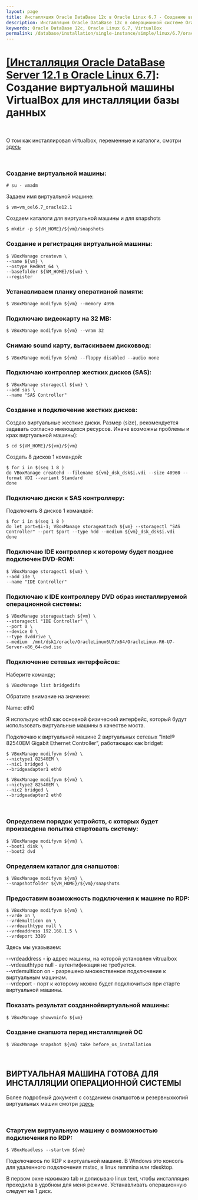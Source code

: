 ```yaml
---
layout: page
title: Инсталляция Oracle DataBase 12c в Oracle Linux 6.7 - Создание виртуальной машины VirtualBox для инсталляции базы данных
description: Инсталляция Oracle DataBase 12c в операционной системе Oracle Linux 6.7 - Создание виртуальной машины VirtualBox для инсталляции базы данных
keywords: Oracle DataBase 12c, Oracle Linux 6.7, VirtualBox
permalink: /database/installation/single-instance/simple/linux/6.7/oracle/12.1/virtual-machine/
---
```


# <a href="/database/installation/single-instance/simple/linux/6.7/oracle/12.1/">[Инсталляция Oracle DataBase Server 12.1 в Oracle Linux 6.7]</a>: Создание виртуальной машины VirtualBox для инсталляции базы данных

<br/>

О том как инсталлировал virtualbox, переменные и каталоги, смотри  
<a href="//sysadm.ru/adm/virtual/virtualbox/">здесь</a>

<br/>

### Создание виртуальной машины:

    # su - vmadm

Задаем имя виртуальной машине:

    $ vm=vm_oel6.7_oracle12.1

Создаем каталоги для виртуальной машины и для snapshots

    $ mkdir -p ${VM_HOME}/${vm}/snapshots

### Создание и регистрация виртуальной машины:

    $ VBoxManage createvm \
    --name ${vm} \
    --ostype RedHat_64 \
    --basefolder ${VM_HOME}/${vm} \
    --register

### Устанавливаем планку оперативной памяти:

    $ VBoxManage modifyvm ${vm} --memory 4096

### Подключаю видеокарту на 32 MB:

    $ VBoxManage modifyvm ${vm} --vram 32

### Снимаю sound карту, вытаскиваем дисковвод:

    $ VBoxManage modifyvm ${vm} --floppy disabled --audio none

### Подключаю контроллер жестких дисков (SAS):

    $ VBoxManage storagectl ${vm} \
    --add sas \
    --name "SAS Controller"

### Создание и подключение жестких дисков:

Создаю виртуальные жесткие диски. Размер (size), рекомендуется задавать согласно имеющихся ресурсов. Иначе возможны проблемы и крах виртуальной машины):

    $ cd ${VM_HOME}/${vm}/${vm}

Создать 8 дисков 1 командой:

    $ for i in $(seq 1 8 )
    do VBoxManage createhd --filename ${vm}_dsk_dsk$i.vdi --size 40960 --format VDI --variant Standard
    done

### Подключаю диски к SAS контроллеру:

Подключить 8 дисков 1 командой:

    $ for i in $(seq 1 8 )
    do let port=$i-1; VBoxManage storageattach ${vm} --storagectl "SAS Controller" --port $port --type hdd --medium ${vm}_dsk_dsk$i.vdi
    done

### Подключаю IDE контроллер к которому будет позднее подключен DVD-ROM:

    $ VBoxManage storagectl ${vm} \
    --add ide \
    --name "IDE Controller"

### Подключаю к IDE контроллеру DVD образ инсталлируемой операционной системы:

    $ VBoxManage storageattach ${vm} \
    --storagectl "IDE Controller" \
    --port 0 \
    --device 0 \
    --type dvddrive \
    --medium  /mnt/dsk1/oracle/OracleLinux6U7/x64/OracleLinux-R6-U7-Server-x86_64-dvd.iso

### Подключение сетевых интерфейсов:

Наберите команду;

    $ VBoxManage list bridgedifs

Обратите внимание на значение:

Name: eth0

Я использую eth0 как основной физический интерфейс, который будут использовать виртуальные машины в качестве моста.

Подключаю к виртуальной машине 2 виртуальных сетевых “Intel® 82540EM Gigabit Ethernet Controller”, работающих как bridget:

    $ VBoxManage modifyvm ${vm} \
    --nictype1 82540EM \
    --nic1 bridged \
    --bridgeadapter1 eth0

    $ VBoxManage modifyvm ${vm} \
    --nictype2 82540EM \
    --nic2 bridged \
    --bridgeadapter2 eth0

<br/>

### Определяем порядок устройств, с которых будет произведена попытка стартовать систему:

    $ VBoxManage modifyvm ${vm} \
    --boot1 disk \
    --boot2 dvd

### Определяем каталог для снапшотов:

    $ VBoxManage modifyvm ${vm} \
    --snapshotfolder ${VM_HOME}/${vm}/snapshots

### Предоставим возможность подключения к машине по RDP:

    $ VBoxManage modifyvm ${vm} \
    --vrde on \
    --vrdemulticon on \
    --vrdeauthtype null \
    --vrdeaddress 192.168.1.5 \
    --vrdeport 3389

Здесь мы указываем:

--vrdeaddress - ip адрес машины, на которой установлен vitrualbox  
--vrdeauthtype null - аутентификация не требуется.  
--vrdemulticon on - разрешено множественное подключение к виртуальным машинам.  
--vrdeport - порт к которому можно будет подключиться при старте виртуальной машины.

### Показать результат созданнойвиртуальной машины:

    $ VBoxManage showvminfo ${vm}

### Создание снапшота перед инсталляцией ОС

    $ VBoxManage snapshot ${vm} take before_os_installation

<br/>

## ВИРТУАЛЬНАЯ МАШИНА ГОТОВА ДЛЯ ИНСТАЛЛЯЦИИ ОПЕРАЦИОННОЙ СИСТЕМЫ

Более подробный документ с созданием снапшотов и резервныхкопий виртуальных машин смотри
<a href="//sysadm.ru/adm/virtual/virtualbox/">здесь</a>

<br/>

### Стартуем виртуальную машину с возможностью подключения по RDP:

    $ VBoxHeadless --startvm ${vm}

Подключаюсь по RDP к виртуальной машине. В Windows это консоль для удаленного подключения mstsc, в linux remmina или rdesktop.

В первом окне нажимаю tab и дописываю linux text, чтобы инсталляция проходила в удобном для меня режиме. Устанавливать операционную следует на 1 диск.
